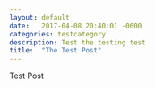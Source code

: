 ```yaml
---
layout: default
date:   2017-04-08 20:40:01 -0600
categories: testcategory
description: Test the testing test
title:  "The Test Post"
---
```


Test Post

